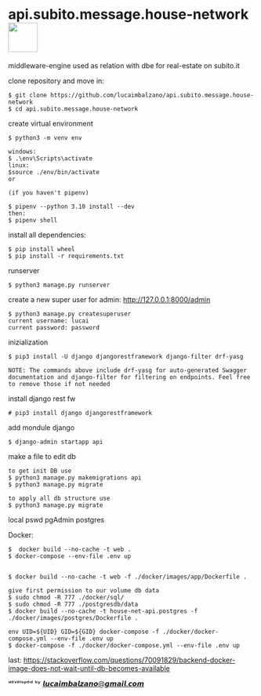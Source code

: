 # api.subito.message.house-network  <img src="https://user-images.githubusercontent.com/45575898/184987964-64477382-1df1-4512-9b77-9d6ec0eef470.jpg" width="60" height="60" />

middleware-engine used as relation with dbe for real-estate on subito.it

clone repository and move in:
```
$ git clone https://github.com/lucaimbalzano/api.subito.message.house-network
$ cd api.subito.message.house-network
```

create virtual environment
```
$ python3 -m venv env

windows:
$ .\env\Scripts\activate 
linux:
$source ./env/bin/activate
or 

(if you haven't pipenv)

$ pipenv --python 3.10 install --dev
then:
$ pipenv shell
```


install all dependencies:

```
$ pip install wheel
$ pip install -r requirements.txt
```

runserver
```
$ python3 manage.py runserver
```

create a new super user for admin: http://127.0.0.1:8000/admin
```
$ python3 manage.py createsuperuser
current username: lucai
current password: password
```


inizialization

```
$ pip3 install -U django djangorestframework django-filter drf-yasg

NOTE: The commands above include drf-yasg for auto-generated Swagger documentation and django-filter for filtering on endpoints. Feel free to remove those if not needed

```

install django rest fw

```
# pip3 install django djangorestframework
```

add mondule django

```
$ django-admin startapp api

```

make a file to edit db

```
to get init DB use
$ python3 manage.py makemigrations api
$ python3 manage.py migrate 

to apply all db structure use
$ python3 manage.py migrate

```

local pswd pgAdmin
postgres



Docker:
```
$  docker build --no-cache -t web .
$ docker-compose --env-file .env up


$ docker build --no-cache -t web -f ./docker/images/app/Dockerfile .

give first permission to our volume db data
$ sudo chmod -R 777 ./docker/sql/
$ sudo chmod -R 777 ./postgresdb/data
$ docker build --no-cache -t house-net-api.postgres -f ./docker/images/postgres/Dockerfile .

env UID=${UID} GID=${GID} docker-compose -f ./docker/docker-compose.yml --env-file .env up
$ docker-compose -f ./docker/docker-compose.yml --env-file .env up
```







last:
https://stackoverflow.com/questions/70091829/backend-docker-image-does-not-wait-until-db-becomes-available




ᵈᵉᵛᵉˡᵒᵖᵉᵈ ᵇʸ 𝙡𝙪𝙘𝙖𝙞𝙢𝙗𝙖𝙡𝙯𝙖𝙣𝙤@𝙜𝙢𝙖𝙞𝙡.𝙘𝙤𝙢